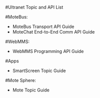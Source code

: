 #Ultranet Topic and API List

#MoteBus:
*  MoteBus Transport API Guide
*  MoteChat End-to-End Comm API Guide

#WebMMS:
*  WebMMS Programming API Guide

#Apps
*  SmartScreen Topic Guide

#Mote Sphere:
*  Mote Topic Guide